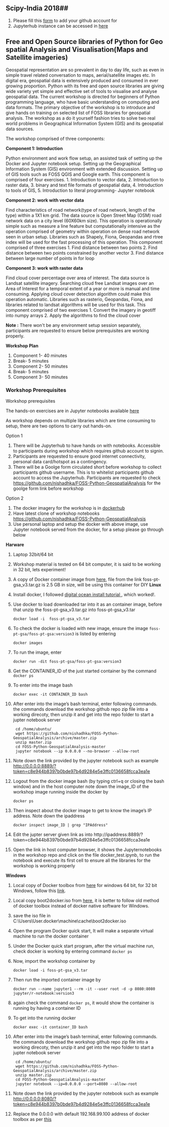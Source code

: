 ## Scipy-India 2018##
1. Please fill this [form](https://goo.gl/forms/KvvKCBeFl8Vc7xxz2) to add your github account for 
1. Jupyterhub instance can be accessed in [here](https://howtotrainyourcomputer.in/hub/login)

## Free and Open Source libraries of Python for Geo spatial Analysis and Visualisation(Maps and Satellite imageries)

Geospatial representation are so prevalent in day to day life, such as even in simple travel related conversation to maps, aerial/satellite images etc. In digital era, geospatial data is extensively produced and consumed in ever growing proportion. Python with its free and open source libraries are giving wide variety yet simple and effective set of tools to visualise and analyse geospatial data. The current workshop is directed for beginners of Python programming language, who have basic understanding on computing and data formats. The primary objective of the workshop is to introduce and give hands on training on selected list of FOSS libraries for geospatial analysis. The workshop as a do it yourself fashion tries to solve two real world problems in Geographical Information System (GIS) and its geospatial data sources.

The workshop comprised of three components: 

**Component 1: Introduction**

Python environment and work flow setup, an assisted task of setting up the Docker and Jupyter notebook setup. Setting up the Geographical Information System (GIS) environment with extended discussion. Setting up of GIS tools such as FOSS QGIS and Google earth. This component is comprised of four exercises. 1. Introduction to vector data, 2. Introduction to raster data, 3. binary and text file formats of geospatial data, 4. Introduction to tools of GIS, 5. Introduction to literal programming- Jupyter notebook

**Component 2: work with vector data**

Find characteristics of road network(type of road network, length of the type) within a 1X1 km grid. The data source is Open Street Map (OSM) road network data on a city level (60X60km size). This operation is operationally simple such as measure a line feature but computationally intensive as the operation comprised of geometry within operation on dense road network seen in urban setup. Libraries such as Shapely, Fiona, Geopandas and rtree index will be used for the fast processing of this operation. This component comprised of three exercises 1. Find distance between two points 2. Find distance between two points constrained by another vector 3. Find distance between large number of points in for loop

**Component 3: work with raster data**

Find cloud cover percentage over area of interest. The data source is Landsat satellite imagery. Searching cloud free Landsat images over an Area of Interest for a temporal extent of a year or more is manual and time consuming. Applying cloud cover detection algorithm could make this operation automatic. Libraries such as rasterio, Geopandas, Fiona, and libraries related to landsat algorithms will be used for this task. This component comprised of two exercises 1. Convert the imagery in geotiff into numpy arrays 2. Apply the algorithms to find the cloud cover

**Note :**
There won't be any environment setup session separately, participants are requested to ensure below prerequisites are working properly. 

**Workshop Plan**

1. Component 1- 40 minutes
2. Break- 5 minutes
3. Component 2- 50 minutes
4. Break- 5 minutes
5. Component 3- 50 minutes

### Workshop Prerequisites
Workshop prerequisites 

The hands-on exercises are in Jupyter notebooks available [here](https://github.com/nishadhka/FOSS-Python-GeospatialAnalysis)

As workshop depends on multiple libraries which are time consuming to setup, there are two options to carry out hands-on.

Option 1
1. There will be Jupyterhub to have hands on with notebooks. Accessible to participants during workshop which requires github account to signin.
2. Participants are requested to ensure good internet connectivity, personal data card/hotspot as a contingency.
3. There will be a Goolge form circulated short before workshop to collect participants github username. This is to whitelist participants github account to access the Jupyterhub. Participants are requested to check https://github.com/nishadhka/FOSS-Python-GeospatialAnalysis for the goolge form link before workshop

Option 2
1. The docker imagery for the workshop is in [dockerhub](https://hub.docker.com/r/airpollutionstudyindia/foss-pt-gsa/)
3. Have latest clone of workshop notebooks https://github.com/nishadhka/FOSS-Python-GeospatialAnalysis
2. Use personal laptop and setup the docker with above image, use Jupyter notebook served from the docker, for a setup please go through below

**Harware**
1. Laptop 32bit/64 bit
1. Workshop material is tested on 64 bit computer, it is said to be working in 32 bit, lets experiment!
1. A copy of Docker container image from [here](https://drive.google.com/file/d/1RbnQAiRJY40xO6ty2TPXxM5-4vqG1cl_), file from the link foss-pt-gsa_v3.tar.gz is 2.5 GB in size, will be using this container for DIY
**Linux**
1. Install docker, I followed [digital ocean install tutorial ](https://www.digitalocean.com/community/tutorials/how-to-install-and-use-docker-on-ubuntu-18-04),  which worked!.
1. Use docker to load downloaded tar into it as an container image, before that unzip the foss-pt-gsa_v3.tar.gz into foss-pt-gsa_v3.tar
	```   
	docker load -i  foss-pt-gsa_v3.tar 
	```
1. To check the docker is loaded with new image, ensure the image ```foss-pt-gsa/foss-pt-gsa:version3``` is listed by entering
	```
	docker images
	```
1. To run the image, enter
	```
	docker run -dit foss-pt-gsa/foss-pt-gsa:version3
	```
1. Get the CONTAINER_ID of the just started container by the command ```docker ps```
1. To enter into the image bash
	```
	docker exec -it CONTAINER_ID bash
	```
1. After enter into the image’s bash terminal, enter following commands. the commands download the workshop github repo zip file into a working direcoty, then unzip it and get into the repo folder to start a jupter notebook server 

        cd /home/ubuntu/  
        wget https://github.com/nishadhka/FOSS-Python-GeospatialAnalysis/archive/master.zip
        unzip master.zip
        cd FOSS-Python-GeospatialAnalysis-master
        jupyter notebook --ip 0.0.0.0 --no-browser --allow-root
      
1. Note down the link provided by the jupyter notebook such as example http://0.0.0.0:8889/?token=c8e944b8397b0bde97b4d9284e5e3ffc0136658fcca3ea1e
1. Logout from the docker image bash (by typing ctrl+q or closing the bash window) and in the host computer note down the image_ID of the workshop image running inside the docker by
	```
	docker ps
	```
1. Then inspect about the docker image to get to know the image’s IP address. Note down the ipaddress
	```
	docker inspect image_ID | grep "IPAddress"
	```
1. Edit the jupter server given link as into http://ipaddress:8889/?token=c8e944b8397b0bde97b4d9284e5e3ffc0136658fcca3ea1e
1. Open the link in host computer browser, it shows the Jupyternotebooks in the workshop repo and click on the file docker_test.ipynb, to run the notebook and execute its first cell to ensure all the libraries for the workshop is working properly

**Windows**

1. Local copy of Docker toolbox from [here](https://docs.docker.com/toolbox/toolbox_install_windows/) for windows 64 bit, for 32 bit Windows, follow this [link](https://medium.com/@chrispatten/installing-and-running-docker-on-32-bit-windows-d18b95ee1fc3).
1. Local copy boot2docker.iso from [here](http://boot2docker.io/), it is better to follow old method of docker toolbox instead of docker native software for Windows.
1. save the iso file in C:\Users\User\.docker\machine\cache\boot2docker.iso
2. Open the program Docker quick start, It will make a separate virtual machine to run the docker container
3. Under the Docker quick start program, after the virtual machine run, check docker is working by entering command ```docker ps```
4. Now, import the workshop container by
	```
	docker load -i foss-pt-gsa_v3.tar
	```
5. Then run the imported container image by 
	```
	docker run --name jupyter1 --rm -it --user root -d -p 8080:8080 jupyter/r-notebook:version3
	```
6. again check the command ```docker ps```, it would show the container is running by having a container ID
7. To get into the running docker
	```
	docker exec -it container_ID bash
	```
1. After enter into the image’s bash terminal, enter following commands. the commands download the workshop github repo zip file into a working direcoty, then unzip it and get into the repo folder to start a jupter notebook server 

        cd /home/ubuntu/  
        wget https://github.com/nishadhka/FOSS-Python-GeospatialAnalysis/archive/master.zip
        unzip master.zip
        cd FOSS-Python-GeospatialAnalysis-master
        jupyter notebook --ip=0.0.0.0 --port=8080 --allow-root
      
1. Note down the link provided by the jupyter notebook such as example http://0.0.0.0:8080/?token=c8e944b8397b0bde97b4d9284e5e3ffc0136658fcca3ea1e
1. Replace the 0.0.0.0 with default 192.168.99.100 address of docker toolbox as per [this](https://stackoverflow.com/questions/42866013/docker-toolbox-localhost-not-working)
